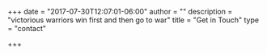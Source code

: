 +++
date = "2017-07-30T12:07:01-06:00"
author = ""
description = "victorious warriors win first and then go to war"
title = "Get in Touch"
type = "contact"

+++
